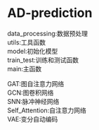# AD-prediction

data_processing:数据预处理  
utils:工具函数  
model:初始化模型  
train_test:训练和测试函数  
main:主函数  
  
GAT:图自注意力网络  
GCN:图卷积网络  
SNN:脉冲神经网络  
Self_Attention:自注意力网络  
VAE:变分自动编码  
